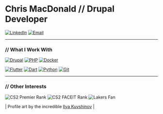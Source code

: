 # Chris MacDonald // Drupal Developer

<p>
  <a href="https://www.linkedin.com/in/chrismacdonaldw/"><img src="https://img.shields.io/badge/LinkedIn-0077B5?style=for-the-badge&logo=linkedin&logoColor=white" alt="LinkedIn"/></a>
  <a href="mailto:business@chrismac.dev"><img src="https://img.shields.io/badge/Email-333333?style=for-the-badge&logo=gmail&logoColor=white" alt="Email"/></a>
</p>

---

### // What I Work With

<p>
  <a href="https://www.drupal.org/"><img src="https://img.shields.io/badge/Drupal-0678BE?style=for-the-badge&logo=drupal&logoColor=white" alt="Drupal"/></a>
  <a href="https://www.php.net/"><img src="https://img.shields.io/badge/PHP-777BB4?style=for-the-badge&logo=php&logoColor=white" alt="PHP"/></a>
  <a href="https://www.docker.com/"><img src="https://img.shields.io/badge/Docker-2496ED?style=for-the-badge&logo=docker&logoColor=white" alt="Docker"/></a>
</p>
<p>
  <a href="https://flutter.dev/"><img src="https://img.shields.io/badge/Flutter-02569B?style=for-the-badge&logo=flutter&logoColor=white" alt="Flutter"/></a>
  <a href="https://dart.dev/"><img src="https://img.shields.io/badge/Dart-0175C2?style=for-the-badge&logo=dart&logoColor=white" alt="Dart"/></a>
  <a href="https://www.python.org/"><img src="https://img.shields.io/badge/Python-3776AB?style=for-the-badge&logo=python&logoColor=white" alt="Python"/></a>
  <a href="https://git-scm.com/"><img src="https://img.shields.io/badge/Git-F05032?style=for-the-badge&logo=git&logoColor=white" alt="Git"/></a>
</p>

---

### // Other Interests

<p>
  <img src="https://img.shields.io/badge/CS2-21k-D800EF?style=for-the-badge&logo=counterstrike&logoColor=white" alt="CS2 Premier Rank"/>
  <img src="https://img.shields.io/badge/FACEIT-1850_Elo-FF5500?style=for-the-badge&logo=faceit&logoColor=white" alt="CS2 FACEIT Rank"/>
  <img src="https://img.shields.io/badge/NBA-Lakers-552583?style=for-the-badge&logo=nba&logoColor=white" alt="Lakers Fan"/>
</p>

<p>| Profile art by the incredible <a href="https://www.artstation.com/kuvshinov_ilya">Ilya Kuvshinov</a> |</p>
